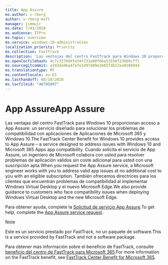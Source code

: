 ```yaml
---
title: App Assure
ms.author: v-rberg
author: v-rberg-msft
manager: jimmuir
ms.date: 7/01/2020
ms.audience: ITPro
ms.topic: overview
ms.service: windows-10-administration
localization_priority: Priority
ms.collection: FastTrack
description: 'Las ventajas del centro FastTrack para Windows 10 proporcionan acceso a App Assure: un servicio diseñado para solucionar los problemas de compatibilidad con aplicaciones de Aplicaciones de Microsoft 365 y Windows 10.'
ms.openlocfilehash: 4c7c32769dfe34f231e80f66a51556f23660cff2
ms.sourcegitcommit: a293da96a47a7e1d97d09e1665fdb17ea0506944
ms.translationtype: MT
ms.contentlocale: es-ES
ms.lasthandoff: 08/18/2020
ms.locfileid: "46795097"
---
```

# <a name="app-assure"></a><span data-ttu-id="9f9cf-103">App Assure</span><span class="sxs-lookup"><span data-stu-id="9f9cf-103">App Assure</span></span>

<span data-ttu-id="9f9cf-104">Las ventajas del centro FastTrack para Windows 10 proporcionan acceso a App Assure: un servicio diseñado para solucionar los problemas de compatibilidad con aplicaciones de Aplicaciones de Microsoft 365 y Windows 10.</span><span class="sxs-lookup"><span data-stu-id="9f9cf-104">The FastTrack Center Benefit for Windows 10 provides access to App Assure – a service designed to address issues with Windows 10 and Microsoft 365 Apps app compatibility.</span></span> <span data-ttu-id="9f9cf-105">Cuando solicita el servicio de App Assure, un ingeniero de Microsoft colabora con usted para resolver problemas de aplicación válidos sin coste adicional para usted con una suscripción apta.</span><span class="sxs-lookup"><span data-stu-id="9f9cf-105">When you request the App Assure service, a Microsoft engineer works with you to address valid app issues at no additional cost to you with an eligible subscription.</span></span> <span data-ttu-id="9f9cf-106">También ofrecemos directrices para los clientes que encuentran problemas de compatibilidad al implementar Windows Virtual Desktop y el nuevo Microsoft Edge.</span><span class="sxs-lookup"><span data-stu-id="9f9cf-106">We also provide guidance to customers who face compatibility issues when deploying Windows Virtual Desktop and the new Microsoft Edge.</span></span> 

<span data-ttu-id="9f9cf-107">Para obtener ayuda, complete la [Solicitud de servicio App Assure](https://go.microsoft.com/fwlink/?linkid=2022721).</span><span class="sxs-lookup"><span data-stu-id="9f9cf-107">To get help, complete the [App Assure service request](https://go.microsoft.com/fwlink/?linkid=2022721).</span></span>

  > [!NOTE]
> <span data-ttu-id="9f9cf-108">Este es un servicio prestado por FastTrack, no un paquete de software.</span><span class="sxs-lookup"><span data-stu-id="9f9cf-108">This is a service provided by FastTrack and not a software package.</span></span>

<span data-ttu-id="9f9cf-109">Para obtener más información sobre el beneficio de FastTrack, consulte [beneficio del centro de FastTrack para Microsoft 365](introduction.md).</span><span class="sxs-lookup"><span data-stu-id="9f9cf-109">For more information on the FastTrack benefit, see [FastTrack Center Benefit for Microsoft 365](introduction.md).</span></span>